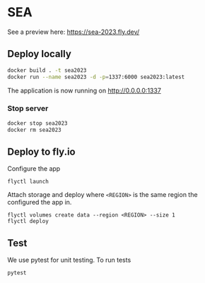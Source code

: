 # SEA
See a preview here: https://sea-2023.fly.dev/

## Deploy locally
```bash
docker build . -t sea2023
docker run --name sea2023 -d -p=1337:6000 sea2023:latest
```
The application is now running on http://0.0.0.0:1337

### Stop server
```bash
docker stop sea2023
docker rm sea2023
```


## Deploy to fly.io
Configure the app
```
flyctl launch
```
Attach storage and deploy where `<REGION>` is the same region the configured the app in.
```
flyctl volumes create data --region <REGION> --size 1
flyctl deploy
```

## Test
We use pytest for unit testing. To run tests
```bash
pytest
```
